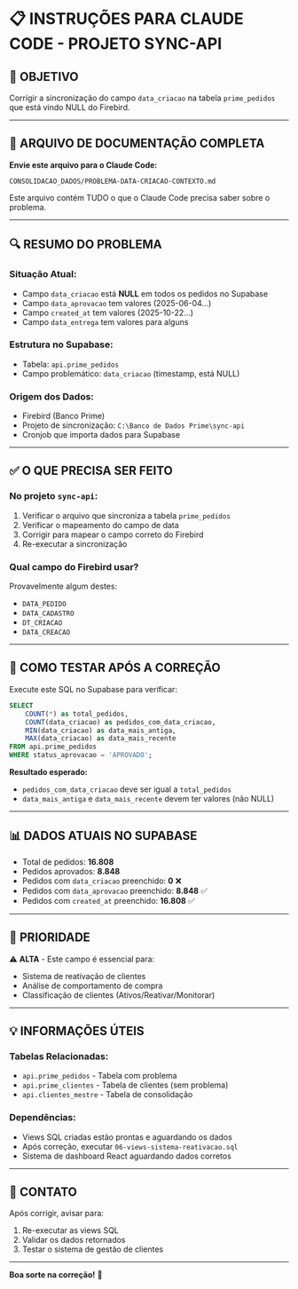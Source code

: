 # 📋 INSTRUÇÕES PARA CLAUDE CODE - PROJETO SYNC-API

## 🎯 OBJETIVO

Corrigir a sincronização do campo `data_criacao` na tabela `prime_pedidos` que está vindo NULL do Firebird.

---

## 📁 ARQUIVO DE DOCUMENTAÇÃO COMPLETA

**Envie este arquivo para o Claude Code:**
```
CONSOLIDACAO_DADOS/PROBLEMA-DATA-CRIACAO-CONTEXTO.md
```

Este arquivo contém TUDO o que o Claude Code precisa saber sobre o problema.

---

## 🔍 RESUMO DO PROBLEMA

### **Situação Atual:**
- Campo `data_criacao` está **NULL** em todos os pedidos no Supabase
- Campo `data_aprovacao` tem valores (2025-06-04...)
- Campo `created_at` tem valores (2025-10-22...)
- Campo `data_entrega` tem valores para alguns

### **Estrutura no Supabase:**
- Tabela: `api.prime_pedidos`
- Campo problemático: `data_criacao` (timestamp, está NULL)

### **Origem dos Dados:**
- Firebird (Banco Prime)
- Projeto de sincronização: `C:\Banco de Dados Prime\sync-api`
- Cronjob que importa dados para Supabase

---

## ✅ O QUE PRECISA SER FEITO

### **No projeto `sync-api`:**
1. Verificar o arquivo que sincroniza a tabela `prime_pedidos`
2. Verificar o mapeamento do campo de data
3. Corrigir para mapear o campo correto do Firebird
4. Re-executar a sincronização

### **Qual campo do Firebird usar?**
Provavelmente algum destes:
- `DATA_PEDIDO`
- `DATA_CADASTRO`  
- `DT_CRIACAO`
- `DATA_CREACAO`

---

## 🧪 COMO TESTAR APÓS A CORREÇÃO

Execute este SQL no Supabase para verificar:

```sql
SELECT 
    COUNT(*) as total_pedidos,
    COUNT(data_criacao) as pedidos_com_data_criacao,
    MIN(data_criacao) as data_mais_antiga,
    MAX(data_criacao) as data_mais_recente
FROM api.prime_pedidos
WHERE status_aprovacao = 'APROVADO';
```

**Resultado esperado:**
- `pedidos_com_data_criacao` deve ser igual a `total_pedidos`
- `data_mais_antiga` e `data_mais_recente` devem ter valores (não NULL)

---

## 📊 DADOS ATUAIS NO SUPABASE

- Total de pedidos: **16.808**
- Pedidos aprovados: **8.848**
- Pedidos com `data_criacao` preenchido: **0** ❌
- Pedidos com `data_aprovacao` preenchido: **8.848** ✅
- Pedidos com `created_at` preenchido: **16.808** ✅

---

## 🎯 PRIORIDADE

⚠️ **ALTA** - Este campo é essencial para:
- Sistema de reativação de clientes
- Análise de comportamento de compra
- Classificação de clientes (Ativos/Reativar/Monitorar)

---

## 💡 INFORMAÇÕES ÚTEIS

### **Tabelas Relacionadas:**
- `api.prime_pedidos` - Tabela com problema
- `api.prime_clientes` - Tabela de clientes (sem problema)
- `api.clientes_mestre` - Tabela de consolidação

### **Dependências:**
- Views SQL criadas estão prontas e aguardando os dados
- Após correção, executar `06-views-sistema-reativacao.sql`
- Sistema de dashboard React aguardando dados corretos

---

## 📝 CONTATO

Após corrigir, avisar para:
1. Re-executar as views SQL
2. Validar os dados retornados
3. Testar o sistema de gestão de clientes

---

**Boa sorte na correção!** 🚀


